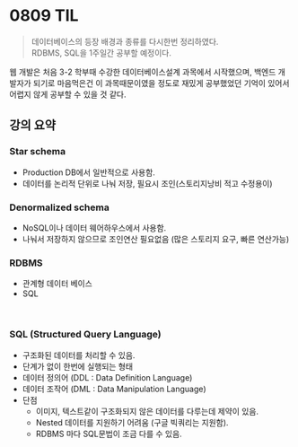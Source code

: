 # 0809 TIL

> 데이터베이스의 등장 배경과 종류를 다시한번 정리하였다.  
> RDBMS, SQL을 1주일간 공부할 예정이다.


웹 개발은 처음 3-2 학부때 수강한 데이터베이스설계 과목에서 시작했으며, 백엔드 개발자가 되기로 마음먹은건 이 과목때문이였을 정도로 재밌게 공부했었던 기억이 있어서 어렵지 않게 공부할 수 있을 것 같다.


## 강의 요약

### Star schema
- Production DB에서 일반적으로 사용함.
- 데이터를 논리적 단위로 나눠 저장, 필요시 조인(스토리지낭비 적고 수정용이)

### Denormalized schema
- NoSQL이나 데이터 웨어하우스에서 사용함.
- 나눠서 저장하지 않으므로 조인연산 필요없음 (많은 스토리지 요구, 빠른 연산가능)

### RDBMS
- 관계형 데이터 베이스  
- SQL  

<br/>  


### SQL (Structured Query Language)
- 구조화된 데이터를 처리할 수 있음.
- 단계가 없이 한번에 실행되는 형태
- 데이터 정의어 (DDL : Data Definition Language)  
- 데이터 조작어 (DML : Data Manipulation Language)
- 단점  
    - 이미지, 텍스트같이 구조화되지 않은 데이터를 다루는데 제약이 있음.
    - Nested 데이터를 지원하기 어려움 (구글 빅쿼리는 지원함).
    - RDBMS 마다 SQL문법이 조금 다를 수 있음.


